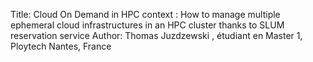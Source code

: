 Title: Cloud On Demand in HPC context : How to manage multiple ephemeral cloud infrastructures in an HPC cluster thanks to SLUM reservation service
Author: Thomas Juzdzewski , étudiant en Master 1, Ploytech Nantes, France
